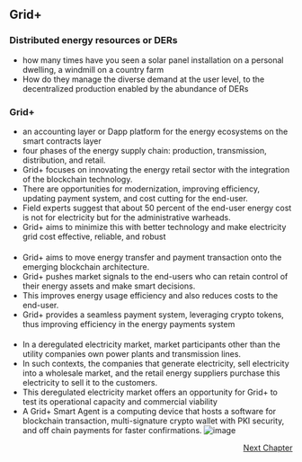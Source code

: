 ## Grid+

### Distributed energy resources or DERs
- how many times have you seen a solar panel installation on a personal dwelling, a windmill on a country farm
- How do they manage the diverse demand at the user level, to the decentralized production enabled by the abundance of DERs

### Grid+
- an accounting layer or Dapp platform for the energy ecosystems on the smart contracts layer
- four phases of the energy supply chain: production,  transmission, distribution, and retail. 
- Grid+ focuses on innovating the energy retail sector with the integration of the blockchain technology. 
- There are opportunities for modernization, improving efficiency, updating payment system, and cost cutting for the end-user. 
- Field experts suggest that about 50 percent of the end-user energy cost is not for electricity but for the administrative warheads. 
- Grid+ aims to minimize this with better technology and make electricity grid cost effective, reliable, and robust
####
- Grid+ aims to move energy transfer and payment transaction onto the emerging blockchain architecture. 
- Grid+ pushes market signals to the end-users who can retain control of their energy assets and make smart decisions. 
- This improves energy usage efficiency and also reduces costs to the end-user. 
- Grid+ provides a seamless payment system, leveraging crypto tokens, thus improving efficiency in the energy payments system
####
- In a deregulated electricity market, market participants other than the utility companies own power plants and transmission lines. 
- In such contexts, the companies that generate electricity, sell electricity into a wholesale market, and the retail energy suppliers purchase this electricity to sell it to the customers. 
- This deregulated electricity market offers an opportunity for Grid+ to test its operational capacity and commercial viability
- A Grid+ Smart Agent is a computing device that hosts a software for blockchain transaction, multi-signature crypto wallet with PKI security, and off chain payments for faster confirmations. 
![image](https://user-images.githubusercontent.com/10133554/185742694-daa8c984-e607-467c-a152-ea2487264db1.png)

<p align="right">
   <a href="../4.3%20Challenges%20%26%20Solutions/4.3.1%20Consensus.md">Next Chapter</a>
</p>


